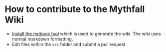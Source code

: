 # How to contribute to the Mythfall Wiki

* [Install the mdbook tool](https://rust-lang.github.io/mdBook/guide/installation.html) which is used to generate the wiki.
The wiki uses normal markdown formatting.
* Edit files within the `src` folder and submit a pull request.